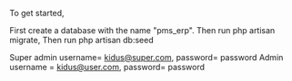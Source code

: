 To get started, 

First create a database with the name "pms_erp".
Then run php artisan migrate,
Then run php artisan db:seed

Super admin username= kidus@super.com, password= password
Admin username = kidus@user.com, password= password
